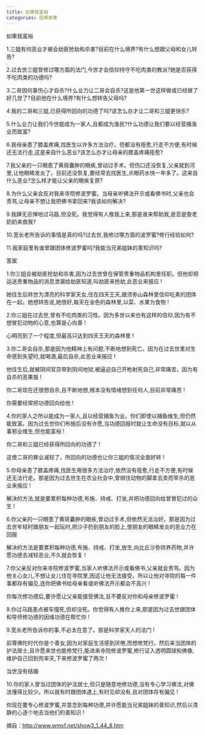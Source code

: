 ```yaml
---
title: 如果我富裕
categories: 因果故事
---
```


	   
如果我富裕

1.三姐有何恶业才被会劫匪抢劫和杀害?目前在什么境界?有什么想跟父母和女儿转告?

2.过去世三姐曾修过哪方面的法门,今世才会信仰持守不吃肉类的教派?她是否获得不吃肉类的功德吗?

3.二哥因何事伤心才自杀?什么业力让二哥会自杀?这是他第一世这样做或已经做了好几世了?目前他在什么境界?有什么想转告父母吗?

4.我的二哥和三姐,已获得所回向的功德了吗?该怎么办才让二哥和三姐更快乐?

5.什么业力让我们今世能成为一家人,且都成为渔民?什么功德让我们要以经营捕渔业而致富?

6.我母亲患了膝盖疼痛,找医生以许多方法治疗。但都没有痊愈,行走不方便,有时候还无法行走,这是来自什么恶业?该怎么办才让母亲的膝盖疼痛痊愈?

7.我父亲的一只眼患了黄斑囊肿的眼疾,曾动过手术。但伤口还没恢复,父亲就到河里,让他眼睛发炎了。目前还没恢复,要经常去找医生,点眼药水快一年多了。这来自什么恶业?怎么样才能让父亲的眼疾复原?

8.为什么父亲会反对我来寺院修波罗蜜。当母亲听佛法开示或看佛书时,父亲也会责骂,让母亲不想让我把佛书拿回来?我该如何解决?

9.我肆无忌惮地过马路,但没死。我觉得有人推我上来,那是谁来帮助我,是否是詹老奶奶来救我?

10.宽长老所告诉的事情是真的吗?过去世,我修过哪方面的波罗蜜?修行经验如何?

11.我家庭里有谁曾跟团体修波罗蜜吗?我能当兄弟姐妹的善知识吗?

答案

1.你三姐会被劫匪抢劫和杀害,因为过去世曾在保管贵重物品机构里任职。但他却把运送贵重物品的消息泄漏给劫匪知道,叫劫匪来抢劫,此恶业来报应 !

她往生后转世为漂亮的科学家天女,住在四天王天,跟须弥山森林里信仰吃素的团体在一起。她想转告说,她很好,每天在金色的森林里,以菜、水果为食物 !

2.你三姐在过去世,曾有不吃肉类的习性。因为多世以来也有这样的信仰,因为有不想冒犯动物的心意,也算是心向善 !

心明亮到了一个程度,但最高只达到四天王天的森林里 !

3.你二哥会自杀,那是因为他精神上有问题,不断地想到死亡。因为在过去世里对生命感到失望时,就喝酒,最后自杀,此恶业来报应 !

他往生后,就被阴间官员带到阴间地狱,被逼迫自己开枪射死自己,非常痛苦。因为有自杀的恶果报 !

你二哥现在还很想自杀,且不断地想,根本没有情绪想到任何人,目前非常痛苦 !

你需要经常把功德回向给他 !

4.你的家人之所以能成为一家人,且以经营捕鱼为业。你们即使以捕鱼维生,但仍然能致富。因为过去世你们布施后没有许愿,当功德回报时就让生命没有目标,就以从事邪业维生,但也能富裕 !

你二哥和三姐已经获得所回向的功德了 !

这使二哥的罪业减轻了。所回向的功德也让你三姐的情况全面好转 !

5.你母亲患了膝盖疼痛,找医生用很多方法治疗,依然没有痊愈,行走不方便,有时候还无法行走。那是因为过去世生在农业社会中,曾绑住动物的脚拿去卖而宰杀的恶业来报应 !

解决的方法,就是要累积每种功德,布施、持戒、打坐,并把功德回向给曾冒犯过的众生 !

6.你父亲的一只眼患了黄斑囊肿的眼疾,曾动过手术,但依然无法治好。那是因为过去世年轻时跟朋友一起玩时,把沙子扔到朋友的脸上,使朋友的眼睛发炎的恶业力在回报

解决的方法是要累积每种功德,布施、持戒、打坐,放生,向比丘沙弥供养药物,并许愿功德去减轻恶业,不久就会恢复 !

7.你父亲反对你来寺院修波罗蜜,当家人听佛法开示或看佛书,父亲就会责骂。因为他关心女儿,不想让女儿住在寺院里,因这让他无法接受。所以让他对寺院的每一件事都存有偏见,连你把佛书给母亲看或听佛法开示都会不高兴 !

你每次修功德后,要许愿让父亲能接受佛法,且不要反对你和母亲修波罗蜜 !

8.你过马路差点被车撞死,但却没死。你觉得有人推你上来,那是因为过去世跟团体和导师修功德的因缘功德在帮忙你 !

9.宽长老所告诉你的事,不必太在意了。那是科学家天人的法门 !

前尊佛陀时代你是个善女,因为对家庭生活感到厌倦,而想修梵行。然后来当团体的护法居士,且许愿来世也能修梵行,能进来寺院修波罗蜜,修行证入透明圆球和佛像,维护自己回到兜率天,下来修波罗蜜了两次 !

当世没有结婚

10.你的家人曾当过团体的护法居士,但只是随意地修功德,没有专心学习佛法,对佛法懂得比较少。所以就有时跟团体遇上,有时见却没有,且对团体存有偏见 !

你现在要专心修波罗蜜,并意念到每种功德,并许愿能当兄弟姐妹的善知识,然后以清静的心逐个地去当他们的善知识 !


摘自：http://www.wmxf.net/show3_1_44_8.htm